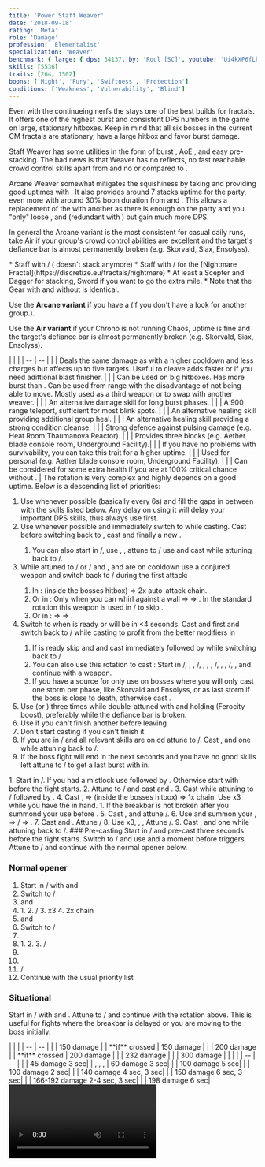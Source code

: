 ```yaml
---
title: 'Power Staff Weaver'
date: '2018-09-18'
rating: 'Meta'
role: 'Damage'
profession: 'Elementalist'
specialization: 'Weaver'
benchmark: { large: { dps: 34137, by: 'Roul [SC]', youtube: 'Ui4kXP6fLhU' } }
skills: [5536]
traits: [264, 1502]
boons: ['Might', 'Fury', 'Swiftness', 'Protection']
conditions: ['Weakness', 'Vulnerability', 'Blind']
---
```


Even with the continueing nerfs the <Specialization text="Power Staff Weaver" name="weaver"/> stays one of the best builds for fractals. It offers one of the highest burst and consistent DPS numbers in the game on large, stationary hitboxes. Keep in mind that all six bosses in the current CM fractals are stationary, have a large hitbox and favor burst damage.

Staff Weaver has some utilities in the form of burst <Condition name="vulnerability"/>, AoE <Condition name="blind"/>, <Skill id="5536"/> and easy <Boon name="might"/> pre-stacking. The bad news is that Weaver has no reflects, no fast reachable crowd control skills apart from <Skill id="5733"/> and no <Boon name="stability"/> or <Boon name="protection"/> compared to <Specialization name="Tempest"/>.

Arcane Weaver somewhat mitigates the squishiness by taking <Trait id="257"/> and providing good <Boon name="protection"/> uptimes with <Trait id="264"/>. It also provides around 7 stacks <Boon name="might"/> uptime for the party, even more with around 30% boon duration from <Item id="79722"/> and <Trait id="2004"/>. This allows a replacement of the <Specialization name="druid"/> with another <Specialization name="weaver"/> as there is enough <Boon name="might"/> on the party and you "only" loose <Skill id="31582" profession="ranger"/>, <Skill id="12497" profession="ranger"/> and <Trait id="1016" profession="ranger"/> (redundant with <Trait id="2177"/>) but gain much more DPS.

In general the Arcane variant is the most consistent for casual daily runs, take Air if your group's crowd control abilities are excellent and the target's defiance bar is almost permanently broken (e.g. Skorvald, Siax, Ensolyss).

<Divider text="Equipment"/>

<Grid>
<GridItem sm="4">
<Armor weight="Light" helmAffix="Berserker" helmRune="Scholar" shouldersAffix="Berserker" shouldersRune="Scholar" coatAffix="Berserker" coatRune="Scholar" glovesAffix="Berserker" glovesRune="Scholar" leggingsAffix="Berserker" leggingsRune="Scholar" bootsAffix="Berserker" bootsRune="Scholar"/>
</GridItem>

<GridItem sm="4">
<Weapons weapon1MainType="Staff" weapon1MainAffix="Berserker" weapon1MainSigil1="Force" weapon1MainSigil2="Impact"/>

<Card title="Swap Weapons">
* Staff with <Item id="36053" disableText/> / <Item id="24615" disableText/> (<Item id="36054"/> doesn't stack anymore)
* Staff with <Item id="24658" disableText/> / <Item id="24868" disableText/> for the [Nightmare Fractal](https://discretize.eu/fractals/nightmare)
* At least a Scepter and Dagger for <Boon name="might"/> stacking, Sword if you want to go the extra mile.
* Note that the Gear with and without <Trait id="1016" profession="ranger"/> is identical.
</Card>
</GridItem>

<GridItem sm="4">
<BackAndTrinkets backItemAffix="Berserker" accessory1Affix="Berserker" accessory2Affix="Berserker" amuletAffix="Berserker" ring1Affix="Berserker" ring2Affix="Berserker"/>

<Consumables food="Bowl of Sweet and Spicy Butternut Squash Soup" utility="Tin of Fruitcake" infusion="Mighty +9 Agony Infusion"/>
</GridItem>
</Grid>

<Divider text="Build"/>

<Grid>
<GridItem sm="7">
<Traits title="Standard Arcane Variant" traits1="Fire" traits1Selected="Burning Precision,Pyromancers Training,Persisting Flames" traits2Id="37" traits2="Arcane" traits2SelectedIds="253,257,1511" traits3Id="56" traits3="Weaver" traits3SelectedIds="2177,2061,2131"/>

Use the **Arcane variant** if you have a <Specialization name="chronomancer" text="Chaos Chronomancer"/> (if you don't have a <Specialization name="chronomancer"/> look for another group.).

Use the **Air variant** if your Chrono is not running Chaos, <Boon name="Might"/> uptime is fine and the target's defiance bar is almost permanently broken (e.g. Skorvald, Siax, Ensolyss).

<Traits title="Air Variant" traits1Id="41" traits1="Air" traits1SelectedIds="232,1502,226"/>

</GridItem>

<GridItem sm="5">
<Skills heal="Glyph of Elemental Harmony" utility1="Glyph of Storms" utility2="Conjure Lightning Hammer" utility3="Arcane Blast" elite="Conjure Fiery Greatsword"/>

<Card title="Situational">
| | |
| -- | -- |
| <Skill id="5638" size="big" disableText/> | Deals the same damage as <Skill id="5539"/> with a higher cooldown and less charges but affects up to five targets. Useful to cleave adds faster or if you need adittional blast finisher. |
| <Skill id="5567" size="big" disableText/> | Can be used on big hitboxes. Has more burst than  <Skill id="5624"/>. Can be used from range with the disadvantage of not being able to move. Mostly used as a third weapon or to swap with another weaver. |
| <Skill id="40183" size="big" disableText/> | An alternative damage skill for long burst phases. | 
| <Skill id="5536" size="big" disableText/> | A 900 range teleport, sufficient for most blink spots. |
| <Skill id="44239" size="big" disableText/> | An alternative healing skill providing additional group heal. | 
| <Skill id="5507" size="big" disableText/> | An alternative healing skill providing a strong condition cleanse. | 
| <Skill id="44926" size="big" disableText/> | Strong defence against pulsing damage (e.g. Heat Room Thaumanova Reactor).  |
| <Skill id="5641" size="big" disableText/> | Provides three blocks (e.g. Aether blade console room, Underground Facility).|
| <Trait id="1673" size="big" disableText/> | If you have no problems with survivability, you can take this trait for a higher <Boon name="retaliation"/> uptime. |
| <Skill id="5639" size="big" disableText/> | Used for personal <Boon name="stability"/> (e.g. Aether blade console room, Underground Facility). |
| <Trait id="2115" size="big" disableText/> | Can be considered for some extra health if you are at 100% critical chance without <Trait id="2177"/>. |
</Card>
</GridItem>
</Grid>

<Divider text="Details"/>

<Grid>
<GridItem sm="6">
<Card title="Skill priority">
The rotation is very complex and highly depends on a good <Boon name="alacrity"/> uptime. Below is a descending list of priorities:

1.  Use <Skill id="5548"/> whenever possible (basically every 6s) and fill the gaps in between with the skills listed below. Any delay on using it will delay your important DPS skills, thus always use <Skill id="5548"/> first.
2.  Use <Skill id="5501"/> whenever possible and immediately switch to <Skill id="5495" disableText/> while casting. Cast <Skill id="5528"/> before switching back to <Skill id="5492" disableText/>, cast <Skill id="43762"/> and finally a new <Skill id="5548"/>.
    1. You can also start in <Skill id="5492" disableText/>/<Skill id="5492" disableText/>, use <Skill id="5548"/>, <Skill id="5679"/>, attune to <Skill id="5495" disableText/>/<Skill id="5492" disableText/> use <Skill id="5528"/> and cast <Skill id="5501"/> while attuning back to <Skill id="5492" disableText/>/<Skill id="5495" disableText/>.
3.  While attuned to <Skill id="5492" disableText/>/<Skill id="5495" disableText/> or <Skill id="5492" disableText/>/<Skill id="5494" disableText/> and <Skill id="5548"/>, <Skill id="41125"/> and <Skill id="43762"/> are on cooldown use a conjured weapon and switch back to <Skill id="5492" disableText/>/<Skill id="5492" disableText/> during the first attack:
    1. In <Skill id="5624"/>: <Skill id="5725"/> (inside the bosses hitbox) => 2x auto-attack chain.
    2. Or in <Skill id="5516"/>: Only when you can whirl against a wall <Skill id="5697"/> => <Skill id="5517"/> => <Skill id="5531"/>. In the standard rotation this weapon is used in <Skill id="5495" disableText/>/<Skill id="5492" disableText/> to skip <Skill id="5519" disableText/>.
    3. Or in <Skill id="5567"/>: <Skill id="5568"/> => <Skill id="5723"/> => <Skill id="5720"/>.
4.  Switch to <Skill id="5494" disableText/> when <Skill id="5737"/> is ready or will be in <4 seconds. Cast <Skill id="41125"/> and <Skill id="5552"/> first and switch back to <Skill id="5492" disableText/>/<Skill id="5494" disableText/> while casting <Skill id="5737"/> to profit from the better modifiers in <Skill id="5492"/>
    1. If <Skill id="5501"/> is ready skip <Skill id="41125"/> and <Skill id="5552"/> and cast <Skill id="5737"/> immediately followed by <Skill id="5501"/> while switching back to <Skill id="5492" disableText/>/<Skill id="5492" disableText/>
    2. You can also use this rotation to cast <Skill id="5737"/>: Start in <Skill id="5492" disableText/>/<Skill id="5492" disableText/>, <Skill id="5548" disableText/>, <Skill id="5679" disableText/>, <Skill id="5495" disableText/>/<Skill id="5492" disableText/>, <Skill id="5528" disableText/>,<Skill id="43762" disableText/> , <Skill id="5501" disableText/>, <Skill id="5494" disableText/>/<Skill id="5495" disableText/>, <Skill id="42321" disableText/>, <Skill id="5737" disableText/>, <Skill id="5492" disableText/>/<Skill id="5494" disableText/>, <Skill id="5548" disableText/>, <Skill id="41125" disableText/> and continue with a weapon.
    3. If you have a source for <Condition name="vulnerability"/> only use <Skill id="5737"/> on bosses where you will only cast one storm per phase, like Skorvald and Ensolyss, or as last storm if the boss is close to death, otherwise cast <Skill id="5736"/>.
5.  Use <Skill id="5539"/> (or <Skill id="5638"/>) three times while double-attuned with <Trait id="2131"/> and holding <Skill id="5624"/> (Ferocity boost), preferably while the defiance bar is broken.
6.  Use <Skill id="5679"/> if you can't finish another <Skill id="5491"/> before leaving <Skill id="5492" disableText/>
7.  Don't start casting <Skill id="5491"/> if you can't finish it
8.  If you are in <Skill id="5492" disableText/>/<Skill id="5492" disableText/> and all relevant skills are on cd attune to <Skill id="5494" disableText/>/<Skill id="5492" disableText/>. Cast <Skill id="5552"/>, <Skill id="41125"/> and one <Skill id="5518"/> while attuning back to <Skill id="5492" disableText/>/<Skill id="5494" disableText/>.
9.  If the boss fight will end in the next seconds and you have no good skills left attune to <Skill id="5494" disableText/>/<Skill id="5492" disableText/> to get a last burst with <Skill id="41125"/> in.

</Card>

<Card title="Fire Opener (no Vulnerability)">
1. Start in <Skill id="5495" disableText/>/<Skill id="5492" disableText/>. If you had a mistlock use <Skill id="5531"/> followed by <Skill id="5528"/>. Otherwise start with <Skill id="5528"/> before the fight starts.
2. Attune to <Skill id="5492" disableText/>/<Skill id="5495" disableText/> and cast <Skill id="5548"/> and <Skill id="43762"/>.
3. Cast <Skill id="5736"/> while attuning to <Skill id="5492" disableText/>/<Skill id="5492" disableText/> followed by <Skill id="5501"/>.
4. Cast <Skill id="5548"/>, <Skill id="5624"/>=><Skill id="5725"/> (inside the bosses hitbox) => 1x <Skill id="5726"/> chain. Use <Skill id="5539"/> x3 while you have the <Skill id="5624"/> in hand. 
    1. If the breakbar is not broken after you summond your <Skill id="5624"/> use <Skill id="5733"/> before <Skill id="5725"/>.
5. Cast <Skill id="5679"/>, <Skill id="5548"/>  and attune <Skill id="5495" disableText/>/<Skill id="5492" disableText/>.
6. Use <Skill id="5528"/> and summon your <Skill id="5516"/>, <Skill id="5517"/> => <Skill id="5492" disableText/>/<Skill id="5495" disableText/> => <Skill id="5531"/>.
7. Cast <Skill id="5548"/> and <Skill id="43762"/>. Attune <Skill id="5492" disableText/>/<Skill id="5492" disableText/>
8. Use <Skill id="5491"/> x3, <Skill id="5679"/>, <Skill id="5548"/>, Attune <Skill id="5494" disableText/>/<Skill id="5492" disableText/>.
9. Cast <Skill id="5552"/>, <Skill id="41125"/> and one <Skill id="5518"/> while attuning back to <Skill id="5492" disableText/>/<Skill id="5494" disableText/>.
</Card>
</GridItem>

<GridItem sm="6">
<Card title="Opener">
### Pre-casting
Start in <Skill id="5495" disableText/>/<Skill id="5492" disableText/> and pre-cast <Skill id="5528"/> three seconds before the fight starts. Switch to <Skill id="5492" disableText/>/<Skill id="5495" disableText/> and use <Skill id="5548"/> and <Skill id="43762"/> a moment before <Skill id="5528"/> triggers. Attune to <Skill id="5494" disableText/>/<Skill id="5492" disableText/> and continue with the normal opener below.

### Normal opener

1. Start in <Skill id="5494" disableText/>/<Skill id="5492" disableText/> with <Skill id="5737"/> and <Skill id="5501"/>
2. Switch to <Skill id="5492" disableText/>/<Skill id="5494" disableText/>
3. <Skill id="5548"/> and <Skill id="41125"/>
4. <Skill id="5624"/>
   1. <Skill id="5725"/>
   2. <Skill id="5492" disableText/>/<Skill id="5492" disableText/>
   3. <Skill id="5539"/> x3
   4. 2x <Skill id="5726"/> chain
5. <Skill id="5548"/> and <Skill id="5679"/>
6. Switch to <Skill id="5495" disableText/>/<Skill id="5492" disableText/>
7. <Skill id="5528"/>
8. <Skill id="5516"/>
   1. <Skill id="5517"/>
   2. <Skill id="5531"/>
   3. <Skill id="5492" disableText/>/<Skill id="5495" disableText/>
9. <Skill id="5548"/>
10. <Skill id="43762"/>
11. <Skill id="5492" disableText/>/<Skill id="5492" disableText/>
12. Continue with the usual priority list

### Situational

Start in <Skill id="5492" disableText/>/<Skill id="5495" disableText/> with <Skill id="5548"/> and <Skill id="43762"/>. Attune to <Skill id="5494" disableText/>/<Skill id="5492" disableText/> and continue with the rotation above. This is useful for fights where the breakbar is delayed or you are moving to the boss initially.
</Card>

<Card title="Hard CC skills">
| | |
| -- | -- |
| <Skill id="5553"/> | 150 damage |
| <Skill id="5683"/> **if** crossed | 150 damage |
| <Skill id="42321"/> | 200 damage |
| <Skill id="5671"/> **if** crossed | 200 damage |
| <Skill id="5733"/> | 232 damage |
| <Skill id="5721"/> | 300 damage |
</Card>

<Card title="Soft CC skills">
| | |
| -- | -- |
| <Skill id="5528"/> | 45 damage <Condition name="crippled"/> 3 sec|
| <Skill id="5519"/>, <Skill id="41125"/>, <Skill id="43762"/>, <Skill id="42321"/> | 60 damage <Condition name="weakness"/> 3 sec|
| <Skill id="5552"/> | 100 damage <Condition name="blind"/> 5 sec|
| <Skill id="5686"/> | 100 damage <Condition name="Immobile"/> 2 sec|
| <Skill id="40332"/> | 140 damage <Condition name="blind"/> 4 sec, <Condition name="weakness"/> 3 sec|
| <Skill id="44550"/> | 150 damage <Condition name="crippled"/> 6 sec, <Condition name="weakness"/> 3 sec|
| <Skill id="41184"/> | 166-192 damage <Condition name="chilled"/> 2-4 sec, <Condition name="weakness"/> 3 sec|
| <Skill id="5515"/> | 198 damage <Condition name="chilled"/> 6 sec|
</Card>

<Video youtube="Ui4kXP6fLhU" title="Huge Hitbox: 34.1k DPS by Roul [SC]"/>
</GridItem>
</Grid>
